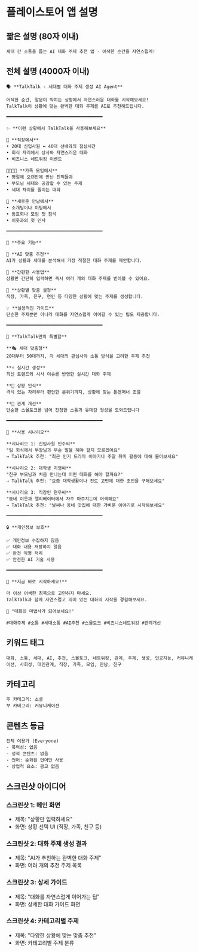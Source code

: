 # 플레이스토어 앱 설명

## 짧은 설명 (80자 이내)
```
세대 간 소통을 돕는 AI 대화 주제 추천 앱 - 어색한 순간을 자연스럽게!
```

## 전체 설명 (4000자 이내)

```
🗣️ **TalkTalk - 세대별 대화 주제 생성 AI Agent**

어색한 순간, 말문이 막히는 상황에서 자연스러운 대화를 시작해보세요!
TalkTalk이 상황에 맞는 완벽한 대화 주제를 AI로 추천해드립니다.

━━━━━━━━━━━━━━━━━━━━━━━━━━━━━━━━━━━━

✨ **이런 상황에서 TalkTalk을 사용해보세요**

👔 **직장에서**
• 20대 신입사원 ↔ 40대 선배와의 점심시간
• 회식 자리에서 상사와 자연스러운 대화
• 비즈니스 네트워킹 이벤트

👨‍👩‍👧‍👦 **가족 모임에서**
• 명절에 오랜만에 만난 친척들과
• 부모님 세대와 공감할 수 있는 주제
• 세대 차이를 줄이는 대화

🤝 **새로운 만남에서**
• 소개팅이나 미팅에서
• 동호회나 모임 첫 참석
• 이웃과의 첫 인사

━━━━━━━━━━━━━━━━━━━━━━━━━━━━━━━━━━━━

🎯 **주요 기능**

🤖 **AI 맞춤 추천**
AI가 상황과 세대를 분석해서 가장 적절한 대화 주제를 제안합니다.

📱 **간편한 사용법**
상황만 간단히 입력하면 즉시 여러 개의 대화 주제를 받아볼 수 있어요.

🎨 **상황별 맞춤 설정**
직장, 가족, 친구, 연인 등 다양한 상황에 맞는 주제를 생성합니다.

💡 **실용적인 가이드**
단순한 주제뿐만 아니라 대화를 자연스럽게 이어갈 수 있는 팁도 제공합니다.

━━━━━━━━━━━━━━━━━━━━━━━━━━━━━━━━━━━━

🌟 **TalkTalk만의 특별함**

**🎭 세대 맞춤형**
20대부터 50대까지, 각 세대의 관심사와 소통 방식을 고려한 주제 추천

**⚡ 실시간 생성**
최신 트렌드와 시사 이슈를 반영한 실시간 대화 주제

**🎯 상황 인식**
격식 있는 자리부터 편안한 분위기까지, 상황에 맞는 톤앤매너 조절

**💝 관계 개선**
단순한 스몰토크를 넘어 진정한 소통과 유대감 형성을 도와드립니다

━━━━━━━━━━━━━━━━━━━━━━━━━━━━━━━━━━━━

📖 **사용 시나리오**

**시나리오 1: 신입사원 민수씨**
"팀 회식에서 부장님과 무슨 말을 해야 할지 모르겠어요"
→ TalkTalk 추천: "최근 인기 드라마 이야기나 주말 취미 활동에 대해 물어보세요"

**시나리오 2: 대학생 지영씨**
"친구 부모님과 처음 만나는데 어떤 대화를 해야 할까요?"
→ TalkTalk 추천: "요즘 대학생활이나 진로 고민에 대한 조언을 구해보세요"

**시나리오 3: 직장인 현우씨**
"동네 이웃과 엘리베이터에서 자주 마주치는데 어색해요"
→ TalkTalk 추천: "날씨나 동네 맛집에 대한 가벼운 이야기로 시작해보세요"

━━━━━━━━━━━━━━━━━━━━━━━━━━━━━━━━━━━━

🔒 **개인정보 보호**

✅ 개인정보 수집하지 않음
✅ 대화 내용 저장하지 않음  
✅ 완전 익명 처리
✅ 안전한 AI 기술 사용

━━━━━━━━━━━━━━━━━━━━━━━━━━━━━━━━━━━━

📱 **지금 바로 시작하세요!**

더 이상 어색한 침묵으로 고민하지 마세요.
TalkTalk과 함께 자연스럽고 의미 있는 대화의 시작을 경험해보세요.

💬 "대화의 마법사가 되어보세요!"

#대화주제 #소통 #세대소통 #AI추천 #스몰토크 #비즈니스네트워킹 #관계개선
```

## 키워드 태그
```
대화, 소통, 세대, AI, 추천, 스몰토크, 네트워킹, 관계, 주제, 생성, 인공지능, 커뮤니케이션, 사회성, 대인관계, 직장, 가족, 모임, 만남, 친구
```

## 카테고리
```
주 카테고리: 소셜
부 카테고리: 커뮤니케이션
```

## 콘텐츠 등급
```
전체 이용가 (Everyone)
- 폭력성: 없음
- 성적 콘텐츠: 없음
- 언어: 순화된 언어만 사용
- 상업적 요소: 광고 없음
```

## 스크린샷 아이디어

### 스크린샷 1: 메인 화면
- 제목: "상황만 입력하세요"
- 화면: 상황 선택 UI (직장, 가족, 친구 등)

### 스크린샷 2: 대화 주제 생성 결과
- 제목: "AI가 추천하는 완벽한 대화 주제"
- 화면: 여러 개의 추천 주제 목록

### 스크린샷 3: 상세 가이드
- 제목: "대화를 자연스럽게 이어가는 팁"
- 화면: 상세한 대화 가이드 화면

### 스크린샷 4: 카테고리별 주제
- 제목: "다양한 상황에 맞는 맞춤 추천"
- 화면: 카테고리별 주제 분류